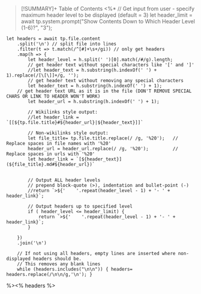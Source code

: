> [!SUMMARY]+ Table of Contents
<%*
    // Get input from user - specify maximum header level to be displayed (default = 3)
    let header_limit = await tp.system.prompt("Show Contents Down to Which Header Level (1-6)?", "3");
    
    let headers = await tp.file.content
        .split('\n') // split file into lines
        .filter(t => t.match(/^[#]+\s+/gi)) // only get headers
        .map(h => {
            let header_level = h.split(' ')[0].match(/#/g).length;
            // get header text without special characters like '[' and ']'
            //let header_text = h.substring(h.indexOf(' ') + 1).replace(/[\[\]]+/g, '');
            // get header text without removing any special characters
            let header_text = h.substring(h.indexOf(' ') + 1);
	    // get header text URL as it is in the file (DON'T REMOVE SPECIAL CHARS OR LINK TO HEADER WON'T WORK)
            let header_url = h.substring(h.indexOf(' ') + 1);
            
            // Wikilinks style output:
            //let header_link = `[[${tp.file.title}#${header_url}|${header_text}]]`
		
            // Non-wikilinks style output:
            let file_title= tp.file.title.replace(/ /g, '%20');   // Replace spaces in file names with '%20'
            header_url = header_url.replace(/ /g, '%20');         // Replace spaces in urls with '%20'
            let header_link = `[${header_text}](${file_title}.md#${header_url})`


            // Output ALL header levels
            // prepend block-quote (>), indentation and bullet-point (-)
            //return `>${'    '.repeat(header_level - 1) + '- ' + header_link}`;

            // Output headers up to specified level
            if ( header_level <= header_limit) {
                return `>${'    '.repeat(header_level - 1) + '- ' + header_link}`;
            }

        })
        .join('\n')
	    
        // If not using all headers, empty lines are inserted where non-displayed headers should be.
        // This removes any blank lines
        while (headers.includes("\n\n")) { headers= headers.replace(/\n\n/g,'\n'); }
%><% headers %>
